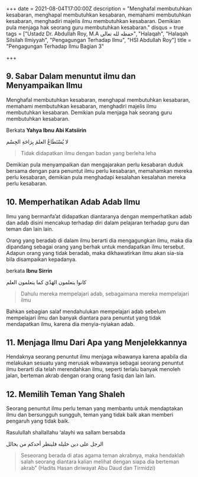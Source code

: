 +++
date = 2021-08-04T17:00:00Z
description = "Menghafal membutuhkan kesabaran, menghapal membutuhkan kesabaran, memahami membutuhkan kesabaran, menghadiri majelis ilmu membutuhkan kesabaran. Demikian pula menjaga hak seorang guru membutuhkan kesabaran."
disqus = true
tags = ["Ustadz Dr. Abdullah Roy, M.A حفظه لله تعالى", "Halaqah", "Halaqah Silsilah Ilmiyyah", "Pengagungan Terhadap Ilmu", "HSI Abdullah Roy"]
title = "Pengagungan Terhadap Ilmu Bagian 3"

+++
## 9. Sabar Dalam menuntut ilmu dan Menyampaikan Ilmu

Menghafal membutuhkan kesabaran, menghapal membutuhkan kesabaran, memahami membutuhkan kesabaran, menghadiri majelis ilmu membutuhkan kesabaran. Demikian pula menjaga hak seorang guru membutuhkan kesabaran.

Berkata **Yahya Ibnu Abi Katsiirin**

لا يُسْتَطَاعُ العلمَ بِرَاحَةِ الجِسْم

> Tidak didapatkan ilmu dengan badan yang berleha leha

Demikian pula menyampaikan dan mengajarakan perlu kesabaran duduk bersama dengan para penuntut ilmu perlu kesabaran, memahamkan mereka perlu kesabaran, demikian pula menghadapi kesalahan kesalahan mereka perlu kesabaran.

## 10. Memperhatikan Adab Adab Ilmu

Ilmu yang bermanfa’at didapatkan diantaranya dengan memperhatikan adab dan adab disini mencakup terhadap diri dalam pelajaran terhadap guru dan teman dan lain lain.

Orang yang beradab di dalam ilmu berarti dia mengagungkan ilmu, maka dia dipandang sebagai orang yang berhak untuk mendapatkan ilmu tersebut. Adapun orang yang tidak beradab, maka dikhawatirkan ilmu akan sia-sia bila disampaikan kepadanya.

berkata **Ibnu Sirrin**

كانوا يتعلمون الهَدْيَ كما يتعلمون العلم

> Dahulu mereka mempelajari adab, sebagaimana mereka mempelajari ilmu

Bahkan sebagian salaf mendahulukan mempelajari adab sebelum mempelajari ilmu dan banyak diantara para penuntut yang tidak mendapatkan ilmu, karena dia menyia-nyiakan adab.

## 11. Menjaga Ilmu Dari Apa yang Menjelekkannya

Hendaknya seorang penuntut ilmu menjaga wibawanya karena apabila dia melakukan sesuatu yang merusak wibawanya sebagai seorang penuntut ilmu berarti dia telah merendahkan ilmu, seperti terlalu banyak menoleh jalan, berteman akrab dengan orang orang fasiq dan lain lain.

## 12. Memilih Teman Yang Shaleh

Seorang penuntut ilmu perlu teman yang membantu untuk mendaptakan ilmu dan bersungguh sungguh, teman yang tidak baik akan memberi pengaruh yang tidak baik.

Rasulullah shallallahu ‘alayhi wa sallam bersabda

الرجل على دين خليله فلينظر أحدكم من يخالل

> Seseorang berada di atas agama teman akrabnya, maka hendaklah salah seorang diantara kalian melihat dengan siapa dia berteman akrab” (Hadits Hasan diriwayat Abu Daud dan Tirmidzi)